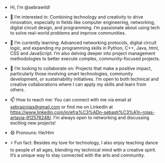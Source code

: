 - Hi, I’m @sebrawild!

- 👀 I’m interested in: Combining technology and creativity to drive innovation, especially in fields like computer engineering, networking, digital circuit design, and programming. I’m passionate about using tech to solve real-world problems and improve communities.

- 🌱 I’m currently learning: Advanced networking protocols, digital circuit logic, and expanding my programming skills in Python, C++, Java, html, CSS and JavaScript. I’m also delving deeper into project management methodologies to better execute complex, community-focused projects.

- 💞️ I’m looking to collaborate on: Projects that make a positive impact, particularly those involving smart technologies, community development, or sustainability initiatives. I’m open to both technical and creative collaborations where I can apply my skills and learn from others.

- 📫 How to reach me: You can connect with me via email at sebrasrojas@gmail.com or find me on LinkedIn at https://www.linkedin.com/in/efra%C3%ADn-sebasti%C3%A1n-rojas-artavia-912576248/. I’m always open to networking and discussing exciting new projects!

- 😄 Pronouns: He/Him

- ⚡ Fun fact: Besides my love for technology, I also enjoy teaching dance to people of all ages, blending my technical mind with a creative spirit. It’s a unique way to stay connected with the arts and community.
<!---
sebrabuild/sebrabuild is a ✨ special ✨ repository because its `README.md` (this file) appears on your GitHub profile.
You can click the Preview link to take a look at your changes.
--->
